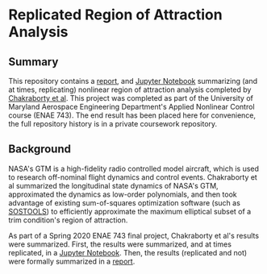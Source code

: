 # Replicated Region of Attraction Analysis

## Summary
This repository contains a [report](/Report/Carpinelli_ROA_Estimation.pdf), and [Jupyter Notebook](/Code/Carpinelli%20-%20ROA%20Estimation.pdf) summarizing (and at times, replicating) nonlinear region of attraction analysis completed by [Chakraborty et al](https://www.sciencedirect.com/science/article/abs/pii/S0967066110002595). This project was completed as part of the University of Maryland Aerospace Engineering Department's Applied Nonlinear Control course (ENAE 743). The end result has been placed here for convenience, the full repository history is in a private coursework repository.

## Background
NASA's GTM is a high-fidelity radio controlled model aircraft, which is used to research off-nominal flight dynamics and control events. Chakraborty et al summarized the longitudinal state dynamics of NASA's GTM, approximated the dynamics as low-order polynomials, and then took advantage of existing sum-of-squares optimization software (such as [SOSTOOLS](https://www.cds.caltech.edu/sostools/)) to efficiently approximate the maximum elliptical subset of a trim condition's region of attraction.

As part of a Spring 2020 ENAE 743 final project, Chakraborty et al's results were summarized. First, the results were summarized, and at times replicated, in a [Jupyter Notebook](/Code/Carpinelli%20-%20ROA%20Estimation.pdf). Then, the results (replicated and not) were formally summarized in a [report](/Report/Carpinelli_ROA_Estimation.pdf).

